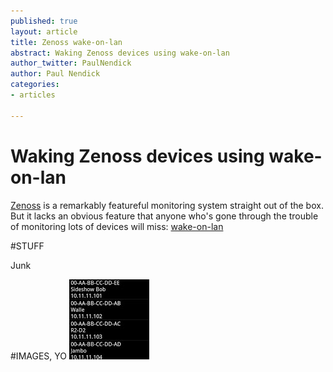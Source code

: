 ```yaml
---
published: true
layout: article
title: Zenoss wake-on-lan
abstract: Waking Zenoss devices using wake-on-lan
author_twitter: PaulNendick
author: Paul Nendick
categories:
- articles

---
```


# Waking Zenoss devices using wake-on-lan

[Zenoss](http://www.zenoss.com/) is a remarkably featureful monitoring system straight out of the box. But it lacks an obvious feature that anyone who's gone through the trouble of monitoring lots of devices will miss: [wake-on-lan](http://en.wikipedia.org/wiki/Wake-on-LAN)

#STUFF

Junk

#IMAGES, YO
![WOL icon](/assets/images/wol-icon.jpg)